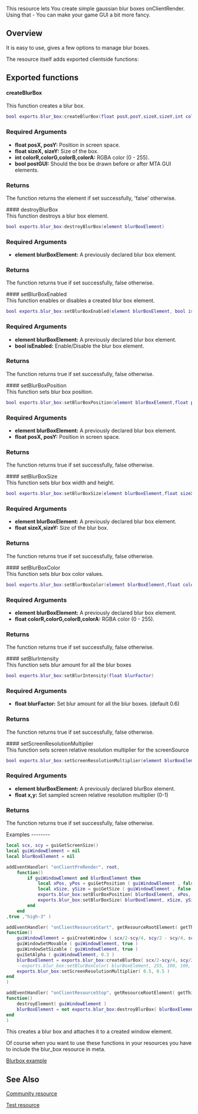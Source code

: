 This resource lets You create simple gaussian blur boxes onClientRender. Using that - You can make your game GUI a bit more fancy.

Overview
--------

It is easy to use, gives a few options to manage blur boxes.

The resource itself adds exported clientside functions:

Exported functions
------------------

#### createBlurBox

<section name="Client" class="client" show="true">
This function creates a blur box.

``` lua
bool exports.blur_box:createBlurBox(float posX,posY,sizeX,sizeY,int colorR,colorG,colorB,colorA,postGUI)
```

### Required Arguments

-   **float posX, posY:** Position in screen space.
-   **float sizeX, sizeY:** Size of the box.
-   **int colorR,colorG,colorB,colorA:** RGBA color (0 - 255).
-   **bool postGUI:** Should the box be drawn before or after MTA GUI elements.

### Returns

The function returns the element if set successfully, 'false' otherwise.

</section>
#### destroyBlurBox

<section name="Client" class="client" show="true">
This function destroys a blur box element.

``` lua
bool exports.blur_box:destroyBlurBox(element blurBoxElement)
```

### Required Arguments

-   **element blurBoxElement:** A previously declared blur box element.

### Returns

The function returns true if set successfully, false otherwise.

</section>
#### setBlurBoxEnabled

<section name="Client" class="client" show="true">
This function enables or disables a created blur box element.

``` lua
bool exports.blur_box:setBlurBoxEnabled(element blurBoxElement, bool isEnabled)
```

### Required Arguments

-   **element blurBoxElement:** A previously declared blur box element.
-   **bool isEnabled:** Enable/Disable the blur box element.

### Returns

The function returns true if set successfully, false otherwise.

</section>
#### setBlurBoxPosition

<section name="Client" class="client" show="true">
This function sets blur box position.

``` lua
bool exports.blur_box:setBlurBoxPosition(element blurBoxElement,float posX,posY)
```

### Required Arguments

-   **element blurBoxElement:** A previously declared blur box element.
-   **float posX, posY:** Position in screen space.

### Returns

The function returns true if set successfully, false otherwise.

</section>
#### setBlurBoxSize

<section name="Client" class="client" show="true">
This function sets blur box width and height.

``` lua
bool exports.blur_box:setBlurBoxSize(element blurBoxElement,float sizeX,sizeY)
```

### Required Arguments

-   **element blurBoxElement:** A previously declared blur box element.
-   **float sizeX,sizeY:** Size of the blur box.

### Returns

The function returns true if set successfully, false otherwise.

</section>
#### setBlurBoxColor

<section name="Client" class="client" show="true">
This function sets blur box color values.

``` lua
bool exports.blur_box:setBlurBoxColor(element blurBoxElement,float colorR,colorG,colorB,colorA)
```

### Required Arguments

-   **element blurBoxElement:** A previously declared blur box element.
-   **float colorR,colorG,colorB,colorA:** RGBA color (0 - 255).

### Returns

The function returns true if set successfully, false otherwise.

</section>
#### setBlurIntensity

<section name="Client" class="client" show="true">
This function sets blur amount for all the blur boxes

``` lua
bool exports.blur_box:setBlurIntensity(float blurFactor)
```

### Required Arguments

-   **float blurFactor:** Set blur amount for all the blur boxes. (default 0.6)

### Returns

The function returns true if set successfully, false otherwise.

</section>
#### setScreenResolutionMultiplier

<section name="Client" class="client" show="true">
This function sets screen relative resolution multiplier for the screenSource

``` lua
bool exports.blur_box:setScreenResolutionMultiplier(element blurBoxElement, float x,y)
```

### Required Arguments

-   **element blurBoxElement:** A previously declared blurBox element.
-   **float x,y:** Set sampled screen relative resolution multiplier (0-1)

### Returns

The function returns true if set successfully, false otherwise.

</section>
Examples
--------

``` lua
local scx, scy = guiGetScreenSize()
local guiWindowElement = nil
local blurBoxElement = nil

addEventHandler( "onClientPreRender", root,
    function()
        if guiWindowElement and blurBoxElement then
            local xPos, yPos = guiGetPosition ( guiWindowElement , false )
            local xSize, ySize = guiGetSize ( guiWindowElement , false )
            exports.blur_box:setBlurBoxPosition( blurBoxElement, xPos, yPos )
            exports.blur_box:setBlurBoxSize( blurBoxElement, xSize, ySize )     
        end
    end
,true ,"high-3" )   

addEventHandler( "onClientResourceStart", getResourceRootElement( getThisResource()),
function()
    guiWindowElement = guiCreateWindow ( scx/2-scy/4, scy/2 - scy/4, scy/2, scy/2, "BlurBox test", false )
    guiWindowSetMovable ( guiWindowElement, true )
    guiWindowSetSizable ( guiWindowElement, true )
    guiSetAlpha ( guiWindowElement, 0.3 )
    blurBoxElement = exports.blur_box:createBlurBox( scx/2-scy/4, scy/2 - scy/4, scy/2, scy/2, 255, 255, 255, 255, false )
    --exports.blur_box:setBlurBoxColor( blurBoxElement, 255, 100, 100, 255)
    exports.blur_box:setScreenResolutionMultiplier( 0.5, 0.5 )
end
)

addEventHandler( "onClientResourceStop", getResourceRootElement( getThisResource()),
function()
    destroyElement( guiWindowElement )
    blurBoxElement = not exports.blur_box:destroyBlurBox( blurBoxElement )
end
)
```

This creates a blur box and attaches it to a created window element.

Of course when you want to use these functions in your resources you have to include the blur\_box resource in meta.

[Blurbox example](/File:15323.png.md "wikilink")

See Also
--------

[Community resource](http://community.multitheftauto.com/index.php?p=resources&s=details&id=10163)

[Test resource](https://www.dropbox.com/s/db13n4l62k21x19/blurBox_test.zip?dl=0)

